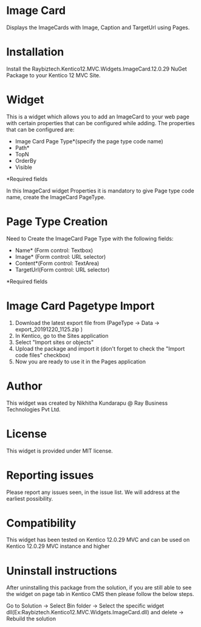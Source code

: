 # Image Card

Displays the ImageCards with Image, Caption and TargetUrl using Pages. 

# Installation

Install the Raybiztech.Kentico12.MVC.Widgets.ImageCard.12.0.29 NuGet Package to your Kentico 12 MVC Site. 

# Widget

This is a widget which allows you to add an ImageCard to your web page with certain properties that can be configured while adding. The properties that can be configured are:

- Image Card Page Type*(specify the page type code name)
- Path*
- TopN
- OrderBy
- Visible

*Required fields

In this ImageCard widget Properties it is mandatory to give Page type code name, create the ImageCard PageType.

# Page Type Creation

Need to Create the ImageCard Page Type with the following fields:

- Name* (Form control: Textbox)
- Image* (Form control: URL selector)
- Content*(Form control: TextArea)
- TargetUrl(Form control: URL selector)

*Required fields

# Image Card Pagetype Import

1) Download the latest export file from (PageType -> Data -> export_20191220_1125.zip )
2) In Kentico, go to the Sites application
3) Select "Import sites or objects"
4) Upload the package and import it (don't forget to check the "Import code files" checkbox)
5) Now you are ready to use it in the Pages application

# Author

This widget was created by Nikhitha Kundarapu @ Ray Business Technologies Pvt Ltd.

# License

This widget is provided under MIT license.

# Reporting issues

Please report any issues seen, in the issue list. We will address at the earliest possibility.

# Compatibility

This widget has been tested on Kentico 12.0.29 MVC and can be used on Kentico 12.0.29 MVC instance and higher

# Uninstall instructions

After uninstalling this package from the solution, if you are still able to see the widget on page tab in Kentico CMS then please follow the below steps.

Go to Solution -> Select Bin folder -> Select the specific widget dll(Ex:Raybiztech.Kentico12.MVC.Widgets.ImageCard.dll) and delete
-> Rebuild the solution

